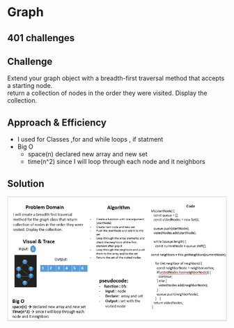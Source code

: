# Graph  


## 401 challenges 


## Challenge
  Extend your graph object with a breadth-first traversal method that accepts a starting node.  
  return a collection of nodes in the order they were visited. Display the collection.   

## Approach & Efficiency
- I used for Classes ,for and while loops , if statment
- Big O 
   + space(n) declared new array and new set 
   + time(n^2) since I will loop through each node and it neighbors  
  

## Solution
  
![Graph-BFS](../../assets/graphBFS.PNG)
